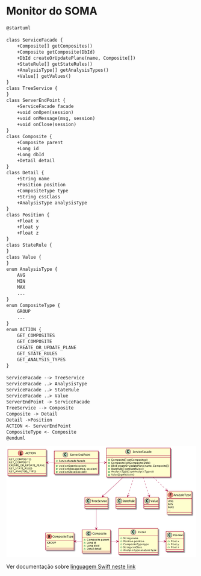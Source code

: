 # Monitor do SOMA

	@startuml
	
	class ServiceFacade {
		+Composite[] getComposites()
		+Composite getComposite(DbId)
		+DbId createOrUpdatePlane(name, Composite[])
		+StateRule[] getStateRules()
		+AnalysisType[] getAnalysisTypes()
		+Value[] getValues()
	}
	class TreeService {
	}
	class ServerEndPoint {
		+ServiceFacade facade
		+void onOpen(session)
		+void onMessage(msg, session)
		+void onClose(session)
	}
	class Composite {
		+Composite parent
		+Long id
		+Long dbId
		+Detail detail
	}
	class Detail {
		+String name
		+Position position
		+CompositeType type
		+String cssClass
		+AnalysisType analysisType
	}
	class Position {
		+Float x
		+Float y
		+Float z
	}
	class StateRule {
	}
	class Value {
	}
	enum AnalysisType {
		AVG
		MIN
		MAX
		...
	}
	enum CompositeType {
		GROUP
		...
	}
	enum ACTION {
		GET_COMPOSITES
		GET_COMPOSITE
		CREATE_OR_UPDATE_PLANE
		GET_STATE_RULES
		GET_ANALYSIS_TYPES
	}
	
	ServiceFacade --> TreeService 
	ServiceFacade ..> AnalysisType
	ServiceFacade ..> StateRule
	ServiceFacade ..> Value
	ServerEndPoint -> ServiceFacade
	TreeService --> Composite
	Composite -> Detail
	Detail ->Position 
	ACTION <- ServerEndPoint
	CompositeType <- Composite
	@enduml
	
![png/monitor/monitor.png](png/monitor/monitor.png)	

Ver documentação sobre [linguagem Swift neste link](https://developer.apple.com/library/ios/documentation/swift/conceptual/Swift_Programming_Language/TheBasics.html#//apple_ref/doc/uid/TP40014097-CH5-XID_454) 